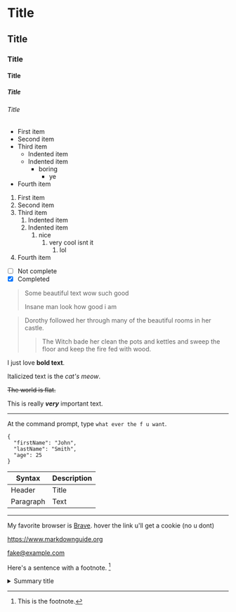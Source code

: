 # Title

## Title

### Title

#### Title

##### Title

###### Title

-   First item
-   Second item
-   Third item
    -   Indented item
    -   Indented item
        -   boring
            -   ye
-   Fourth item

1. First item
2. Second item
3. Third item
    1. Indented item
    2. Indented item
        1. nice
            1. very cool isnt it
                1. lol
4. Fourth item

-   [ ] Not complete
-   [x] Completed

> Some beautiful text wow such good
>
> Insane man look how good i am

> Dorothy followed her through many of the beautiful rooms in her castle.
>
> > The Witch bade her clean the pots and kettles and sweep the floor and keep the fire fed with wood.

I just love **bold text**.

Italicized text is the _cat's meow_.

~~The world is flat.~~

This is really **_very_** important text.

---

At the command prompt, type `what ever the f u want`.

```
{
  "firstName": "John",
  "lastName": "Smith",
  "age": 25
}
```

| Syntax    | Description |
| --------- | ----------- |
| Header    | Title       |
| Paragraph | Text        |

---

My favorite browser is [Brave](https://brave.com "The best browser for privacy"). hover the link u'll get a cookie (no u dont)

<https://www.markdownguide.org>

<fake@example.com>

Here's a sentence with a footnote. [^1]

[^1]: This is the footnote.

<details>
  <summary>Summary title</summary>
  <div>Hidden description</div>
</details>
